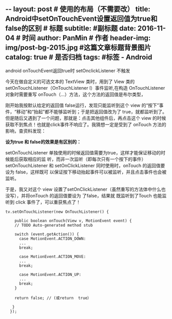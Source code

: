 --
layout:     post                            # 使用的布局（不需要改）
title:      Android中setOnTouchEvent设置返回值为true和false的区别             # 标题
subtitle:      #副标题
date:       2016-11-04                      # 时间
author:     PanMin                              # 作者
header-img: img/post-bg-2015.jpg            #这篇文章标题背景图片
catalog: true                               # 是否归档
tags:                                       #标签
    - Android 
---


android onTouchEvent返回true时 setOnclickListener 不触发


今天在做自定义的可选文本的 TextView 类时，用到了 View 类的 setOnTouchListener（OnTouchListener l）事件监听,在构造 OnTouchListener 对象时需要重写 onTouch（...）方法，这个方法的返回值是布尔类型，
 
刚开始我按默认给定的返回值 false运行，发现只能监听到这个 view 的“按下”事件，“移动”和“抬起”都不能够监听到；于是把返回值改为了 true，就都监听到了。
但是随后又遇到了一个问题，那就是：点击其他组件后，再点击这个 view 的时候获取不到焦点！也就是click事件不响应了。我猜想一定是受到了 onTouch 方法的影响，查资料发现：
    
  **设为true 和 false的效果是有区别的：**

  setOnTouchListener 单独使用的时候返回值需要为true，这样才能保证移动的时候能后获取相应的监
  听，而非一次监听（即每次只有一个按下的事件）
  setOnTouchListener 和 setOnClickListener 同时使用时，onTouch 的返回值要设为 false，这样既可
  以保证按下移动抬起事件可以被监听，并且点击事件也会被监听。
 

于是，我又对这个 view 设置了setOnClickListener（虽然重写的方法体中什么也没写），并将onTouch 的返回值要设为 了false，结果就 既监听到了Touch 也能监听到 click 事件了，可以重获焦点了！

```
tv.setOnTouchListener(new OnTouchListener() {
            
    public boolean onTouch(View v, MotionEvent event) {
    // TODO Auto-generated method stub
          
    switch (event.getAction()) {
      case MotionEvent.ACTION_DOWN:
      ...   
      break;

      case MotionEvent.ACTION_MOVE:
      ...
      break;

      case MotionEvent.ACTION_UP:     
      ...
      break;
    }

    return false; // (或return  true）

   }
  });
```